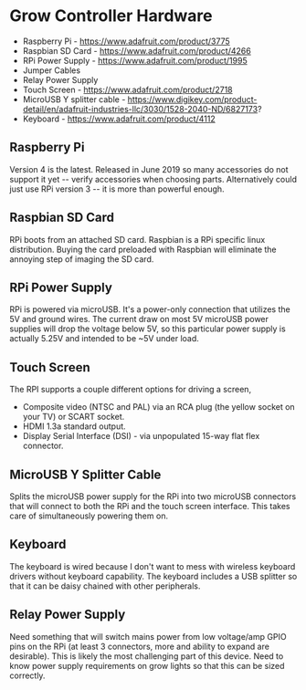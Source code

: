 Grow Controller Hardware
=======================

 * Raspberry Pi - https://www.adafruit.com/product/3775
 * Raspbian SD Card - https://www.adafruit.com/product/4266
 * RPi Power Supply - https://www.adafruit.com/product/1995
 * Jumper Cables
 * Relay Power Supply
 * Touch Screen - https://www.adafruit.com/product/2718
 * MicroUSB Y splitter cable - https://www.digikey.com/product-detail/en/adafruit-industries-llc/3030/1528-2040-ND/6827173?
 * Keyboard - https://www.adafruit.com/product/4112

Raspberry Pi
------------

Version 4 is the latest. Released in June 2019 so many accessories do not support it yet -- verify accessories when choosing parts. Alternatively could just use RPi version 3 -- it is more than powerful enough.

Raspbian SD Card
----------------

RPi boots from an attached SD card. Raspbian is a RPi specific linux distribution. Buying the card preloaded with Raspbian will eliminate the annoying step of imaging the SD card. 

RPi Power Supply
----------------

RPi is powered via microUSB. It's a power-only connection that utilizes the 5V and ground wires. The current draw on most 5V microUSB power supplies will drop the voltage below 5V, so this particular power supply is actually 5.25V and intended to be ~5V under load.

Touch Screen
------------

The RPI supports a couple different options for driving a screen,

 * Composite video (NTSC and PAL) via an RCA plug (the yellow socket on your TV) or SCART socket.
 * HDMI 1.3a standard output.
 * Display Serial Interface (DSI) - via unpopulated 15-way flat flex connector.

MicroUSB Y Splitter Cable
-------------------------

Splits the microUSB power supply for the RPi into two microUSB connectors that will connect to both the RPi and the touch screen interface. This takes care of simultaneously powering them on.

Keyboard
--------

The keyboard is wired because I don't want to mess with wireless keyboard drivers without keyboard capability. The keyboard includes a USB splitter so that it can be daisy chained with other peripherals.

Relay Power Supply
------------------

Need something that will switch mains power from low voltage/amp GPIO pins on the RPi (at least 3 connectors, more and ability to expand are desirable). This is likely the most challenging part of this device. Need to know power supply requirements on grow lights so that this can be sized correctly.

